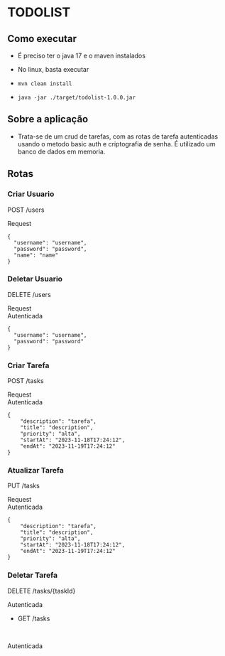 # TODOLIST

## Como executar

- É preciso ter o java 17 e o maven instalados

- No linux, basta executar
- ```mvn clean install```
- ```java -jar ./target/todolist-1.0.0.jar```

## Sobre a aplicação

- Trata-se de um crud de tarefas, com as rotas de tarefa autenticadas usando o metodo basic auth e criptografia de senha. É utilizado um banco de dados em memoria.

## Rotas

### Criar Usuario

POST /users
</br>

Request
```
{
  "username": "username",
  "password": "password",
  "name": "name"
}
```

### Deletar Usuario

DELETE /users
</br>

Request</br>
Autenticada
```
{
  "username": "username",
  "password": "password"
}
```

### Criar Tarefa

POST /tasks
</br>

Request</br>
Autenticada
```
{
    "description": "tarefa",
    "title": "description",
    "priority": "alta",
    "startAt": "2023-11-18T17:24:12",
    "endAt": "2023-11-19T17:24:12"
}
```

### Atualizar Tarefa

PUT /tasks
</br>

Request</br>
Autenticada
```
{
    "description": "tarefa",
    "title": "description",
    "priority": "alta",
    "startAt": "2023-11-18T17:24:12",
    "endAt": "2023-11-19T17:24:12"
}
```

### Deletar Tarefa

DELETE /tasks/{taskId}
</br>

Autenticada

- GET /tasks
</br>

Autenticada